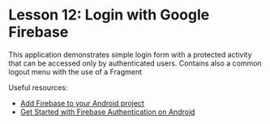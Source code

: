 # Lesson 12: Login with Google Firebase

This application demonstrates simple login form with a protected activity that can be accessed only by authenticated users. Contains also a common logout menu with the use of a Fragment

Useful resources:

- [Add Firebase to your Android project](https://firebase.google.com/docs/android/setup)
- [Get Started with Firebase Authentication on Android](https://firebase.google.com/docs/auth/android/start)
 
